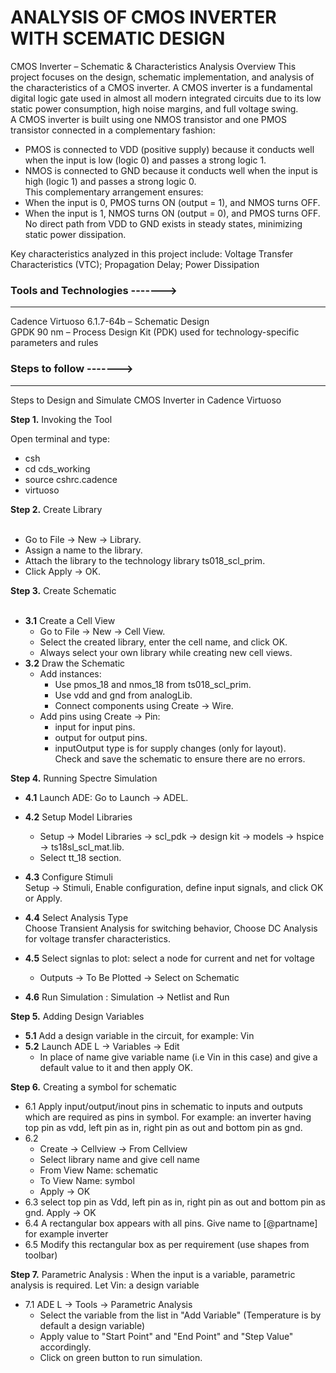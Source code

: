 # ANALYSIS OF CMOS INVERTER WITH SCEMATIC DESIGN

CMOS Inverter – Schematic & Characteristics Analysis
Overview
This project focuses on the design, schematic implementation, and analysis of the characteristics of a CMOS inverter. A CMOS inverter is a fundamental digital logic gate used in almost all modern integrated circuits due to its low static power consumption, high noise margins, and full voltage swing.<br>
A CMOS inverter is built using one NMOS transistor and one PMOS transistor connected in a complementary fashion:
- PMOS is connected to VDD (positive supply) because it conducts well when the input is low (logic 0) and passes a strong logic 1.<br>
- NMOS is connected to GND because it conducts well when the input is high (logic 1) and passes a strong logic 0.<br>
This complementary arrangement ensures:
- When the input is 0, PMOS turns ON (output = 1), and NMOS turns OFF.<br>
- When the input is 1, NMOS turns ON (output = 0), and PMOS turns OFF.<br>
No direct path from VDD to GND exists in steady states, minimizing static power dissipation.

Key characteristics analyzed in this project include:
Voltage Transfer Characteristics (VTC);
Propagation Delay;
Power Dissipation

### Tools and Technologies ------->
---
Cadence Virtuoso 6.1.7-64b – Schematic Design <br>
GPDK 90 nm – Process Design Kit (PDK) used for technology-specific parameters and rules

### Steps to follow ------->
---
Steps to Design and Simulate CMOS Inverter in Cadence Virtuoso<br>

**Step 1.** Invoking the Tool<br>

Open terminal and type:<br>
- csh<br>
- cd cds_working<br>
- source cshrc.cadence<br>
- virtuoso<br>

**Step 2.** Create Library<br>
<br>
- Go to File → New → Library.<br>
- Assign a name to the library.<br>
- Attach the library to the technology library ts018_scl_prim.<br>
- Click Apply → OK.<br>

**Step 3.** Create Schematic<br>
<br>
- **3.1** Create a Cell View<br>
    - Go to File → New → Cell View.<br>
    - Select the created library, enter the cell name, and click OK.<br>
    - Always select your own library while creating new cell views.<br>
- **3.2** Draw the Schematic<br>
    - Add instances:<br>
        - Use pmos_18 and nmos_18 from ts018_scl_prim.<br>
        - Use vdd and gnd from analogLib.<br>
        - Connect components using Create → Wire.<br>
    - Add pins using Create → Pin:<br>
        - input for input pins.<br>
        - output for output pins.<br>
        - inputOutput type is for supply changes (only for layout).<br>
Check and save the schematic to ensure there are no errors.<br>

**Step 4.** Running Spectre Simulation<br>
- **4.1** Launch ADE: Go to Launch → ADEL.<br>
- **4.2** Setup Model Libraries<br>
    -  Setup → Model Libraries → scl_pdk → design kit → models → hspice → ts18sl_scl_mat.lib.<br>
    -  Select tt_18 section.<br>

- **4.3** Configure Stimuli<br>
    Setup → Stimuli, Enable configuration, define input signals, and click OK or Apply.<br>

- **4.4** Select Analysis Type<br>
Choose Transient Analysis for switching behavior, Choose DC Analysis for voltage transfer characteristics.<br>
- **4.5** Select signlas to plot: select a node for current and net for voltage<br>
    - Outputs -> To Be Plotted -> Select on Schematic<br>
- **4.6** Run Simulation : Simulation -> Netlist and Run<br>

**Step 5.** Adding Design Variables<br>
- **5.1** Add a design variable in the circuit, for example: Vin <br>
- **5.2** Launch ADE L -> Variables -> Edit<br>
    - In place of name give variable name (i.e Vin in this case) and give a default value to it and then apply OK.<br>

**Step 6.** Creating a symbol for schematic<br>
- 6.1 Apply input/output/inout pins in schematic to inputs and outputs which are required as pins in symbol. For example: an inverter having top pin as vdd, left pin as in, right pin as out and bottom pin as gnd.
- 6.2<br>
    - Create -> Cellview -> From Cellview<br>
    - Select library name and give cell name<br>
    - From View Name: schematic<br>
    - To View Name: symbol<br>
    - Apply -> OK<br>
- 6.3 select top pin as Vdd, left pin as in, right pin as out and bottom pin as gnd. Apply -> OK<br>
- 6.4 A rectangular box appears with all pins. Give name to [@partname] for example inverter<br>
- 6.5 Modify this rectangular box as per requirement (use shapes from toolbar)<br>

**Step 7.** Parametric Analysis : When the input is a variable, parametric analysis is required. Let Vin: a design variable
- 7.1 ADE L -> Tools -> Parametric Analysis
    - Select the variable from the list in "Add Variable" (Temperature is by default a design variable)
    - Apply value to "Start Point" and "End Point" and "Step Value" accordingly.
    - Click on green button to run simulation.
  
    
    
    
    
    
    
    
    
     
